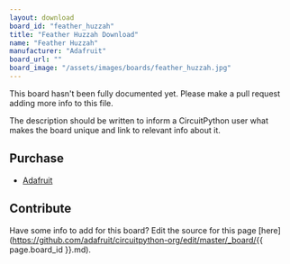 ```yaml
---
layout: download
board_id: "feather_huzzah"
title: "Feather Huzzah Download"
name: "Feather Huzzah"
manufacturer: "Adafruit"
board_url: ""
board_image: "/assets/images/boards/feather_huzzah.jpg"
---
```


This board hasn't been fully documented yet. Please make a pull request adding more info to this file.

The description should be written to inform a CircuitPython user what makes the board unique and link to relevant info about it.

## Purchase
* [Adafruit](https://www.adafruit.com/product/2821)

## Contribute

Have some info to add for this board? Edit the source for this page [here](https://github.com/adafruit/circuitpython-org/edit/master/_board/{{ page.board_id }}.md).

